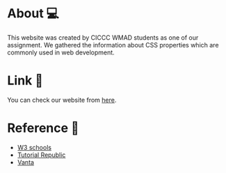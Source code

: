 # About 💻
This website was created by CICCC WMAD students as one of our assignment.
We gathered the information about CSS properties which are commonly used in web development.
# Link 🔗
You can check our website from [here](https://meg-1126.github.io/team3css/).
# Reference 📝
- [W3 schools](https://www.w3schools.com/css/css_examples.asp)
- [Tutorial Republic](https://www.tutorialrepublic.com/)
- [Vanta](https://www.vanta.com/)

